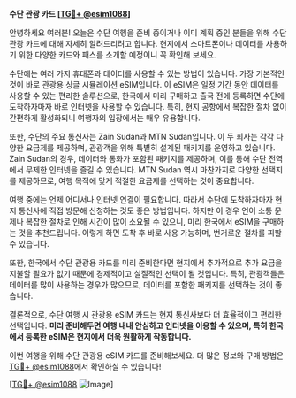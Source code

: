 **수단 관광 카드 [[TG💪+ @esim1088](https://t.me/s/esim1088)]**

안녕하세요 여러분! 오늘은 수단 여행을 준비 중이거나 이미 계획 중인 분들을 위해 수단 관광 카드에 대해 자세히 알려드리려고 합니다. 현지에서 스마트폰이나 데이터를 사용하기 위한 다양한 카드와 패스를 소개할 예정이니 꼭 확인해 보세요.

수단에는 여러 가지 휴대폰과 데이터를 사용할 수 있는 방법이 있습니다. 가장 기본적인 것이 바로 관광용 싱글 시뮬레이션 eSIM입니다. 이 eSIM은 일정 기간 동안 데이터를 사용할 수 있는 편리한 솔루션으로, 한국에서 미리 구매하고 출국 전에 등록하면 수단에 도착하자마자 바로 인터넷을 사용할 수 있습니다. 특히, 현지 공항에서 복잡한 절차 없이 간편하게 활성화되니 여행자의 입장에서는 매우 유용합니다.

또한, 수단의 주요 통신사는 Zain Sudan과 MTN Sudan입니다. 이 두 회사는 각각 다양한 요금제를 제공하며, 관광객을 위해 특별히 설계된 패키지를 운영하고 있습니다. Zain Sudan의 경우, 데이터와 통화가 포함된 패키지를 제공하며, 이를 통해 수단 전역에서 무제한 인터넷을 즐길 수 있습니다. MTN Sudan 역시 마찬가지로 다양한 선택지를 제공하므로, 여행 목적에 맞게 적절한 요금제를 선택하는 것이 중요합니다.

여행 중에는 언제 어디서나 인터넷 연결이 필요합니다. 따라서 수단에 도착하자마자 현지 통신사에 직접 방문해 신청하는 것도 좋은 방법입니다. 하지만 이 경우 언어 소통 문제나 복잡한 절차로 인해 시간이 많이 소요될 수 있으니, 미리 한국에서 eSIM을 구매하는 것을 추천드립니다. 이렇게 하면 도착 후 바로 사용 가능하며, 번거로운 절차를 피할 수 있습니다.

또한, 한국에서 수단 관광용 카드를 미리 준비한다면 현지에서 추가적으로 추가 요금을 지불할 필요가 없기 때문에 경제적이고 실질적인 선택이 될 것입니다. 특히, 관광객들은 데이터를 많이 사용하는 경우가 많으므로, 데이터를 포함한 패키지를 선택하는 것이 좋습니다.

결론적으로, 수단 여행 시 관광용 eSIM 카드는 현지 통신사보다 더 효율적이고 편리한 선택입니다. **미리 준비해두면 여행 내내 안심하고 인터넷을 이용할 수 있으며, 특히 한국에서 등록한 eSIM은 현지에서 더욱 원활하게 작동합니다.** 

이번 여행을 위해 수단 관광용 eSIM 카드를 준비해보세요. 더 많은 정보와 구매 방법은 [TG💪+ @esim1088](https://t.me/s/esim1088)에서 확인하실 수 있습니다!

[[TG💪+ @esim1088](https://t.me/s/esim1088) ![Image](https://i.postimg.cc/Y0z9fWf4/image.png)]